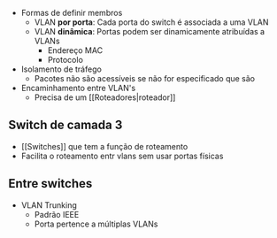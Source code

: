 - Formas de definir membros
	- VLAN **por porta**: Cada porta do switch é associada a uma VLAN
	- VLAN **dinâmica**: Portas podem ser dinamicamente atribuídas a VLANs
		- Endereço MAC
		- Protocolo
- Isolamento de tráfego
	- Pacotes não são acessíveis se não for especificado que são
- Encaminhamento entre VLAN's
	- Precisa de um [[Roteadores|roteador]]
## Switch de camada 3
- [[Switches]] que tem a função de roteamento
- Facilita o roteamento entr vlans sem usar portas físicas

## Entre switches
- VLAN Trunking
	- Padrão IEEE
	- Porta pertence a múltiplas VLANs
	